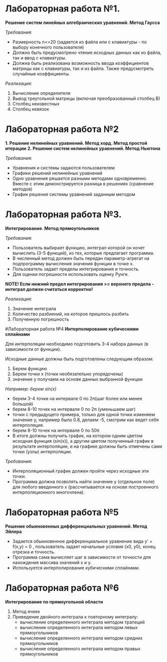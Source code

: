 # Лабораторная работа №1.
**Решение систем линейных алгебраических уравнений. Метод Гаусса**

*Требования:*
- Размерность n<=20 (задается из файла или с клавиатуры - по выбору конечного пользователя)
- Должно быть предусмотрено чтение исходных данных как из файла, так и ввод с клавиатуры.
- Должна быть реализована возможность ввода коэффициентов матрицы как с клавиатуры, так и из файла. Также предусмотреть случайные коэффициенты.

*Реализация:*
1. Вычисление определителя
2. Вывод треугольной  матрицы (включая преобразованный столбец В)
3. Столбец неизвестных
4. Столбец невязок

# Лабораторная работа №2
**1. Решение нелинейных уравнений. Метод хорд. Метод простой итерации**
**2. Решение систем нелинейных уравнений. Метод Ньютона**

*Требования:*
- Уравнения и системы задаются пользователем
- Графики решений нелинейных уравнений
- Одно уравнение решается разными методами одновременно. Вместе с этим демонстрируется разница в решениях (сравнение методов)
- График решения системы уравнений заданным методом

# Лабораторная работа №3. 
**Интегрирование. Метод прямоугольников**

*Требования:*
- Пользователь выбирает функцию, интеграл которой он хочет вычислить (3-5 функций), из тех, которые предлагает программа.
- В численный метод должен быть передан параметр-агрегат на подпрограмму вычисления значения функции в точке x.
- Пользователь задает пределы интегрирования и точность. 
- Для оценки погрешности использовать оценку Рунге.

**NOTE! Если нижний предел интегрирования >= верхнего предела - интеграл должен считаться корректно!**

*Реализация:*
1. Значение интеграла
2. Количество разбиений, на которое пришлось разбить
3. Полученную погрешность 

#Лабораторная работа №4
**Интерполирование кубическими сплайнами**

Для интерполяции необходимо подготовить 3-4 набора данных (в зависимости от функции).

Исходные данные должны быть подготовлены следующим образом:
1. Берем функцию
2. Берем точки x (точки необязательно упорядочены)
3. значение y получаем на основе данных выбранной функции

*Например: берем sin(x)*

* берем 3-4 точки на интервале 0 по 2π(шаг более или менее большой)
* берем 8-10 точек на интервале 0 по 2π (уменьшаем шаг)
* точки с предыдущего примера, только для одной точки изменяем значение y, например было 0.8, делаем -5, смотрим как ведет себя интерполяция.
* берем 8-10 точек на интервале 0 по 50π
* В итоге должны получить график, на котором одним цветом исходная функция (sin(x)), а другим цветом полученный график в результате интерполяции, и на графике должны быть отмечены сами точки (узлы) интерполяции.

*Требования:*
* Интерполяционный график должен пройти через исходные эти точки.
* Программа должна позволять найти значение y (отдельное поле) для любого введенного x
(рассчитывается на основе построенного интерполяционного многочлена).

# Лабораторная работа №5
**Решение обыкновенных дифференциальных уравнений. Метод Эйлера**

* Задается обыкновенное дифференциальное уравнение вида y’ + f(x,y) = 0 , пользователь задает начальные условия (x0, y0), конец отрезка и точность.
* Программа сама вычисляет шаг в зависимости от точности для нахождения массива значений x и y.
* Используется интерполирование кубическими сплайнами. 

# Лабораторная работа №6
**Интегрирование по прямоугольной области**

1. Метод ячеек
2. Приведение двойного интеграла к повторному интегралу:
    *  вычисление определенного интеграла методом трапеций
    *  вычисление определенного интеграла методом левых прямоугольников
    *  вычисление определенного интеграла методом средних прямоугольников
    *  вычисление определенного интеграла методом правых прямоугольников
